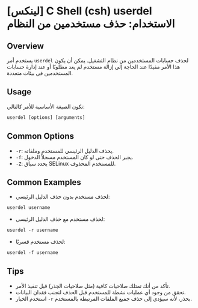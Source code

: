# [لينكس] C Shell (csh) userdel الاستخدام: حذف مستخدمين من النظام

## Overview
يستخدم أمر `userdel` لحذف حسابات المستخدمين من نظام التشغيل. يمكن أن يكون هذا الأمر مفيدًا عند الحاجة إلى إزالة مستخدم لم يعد مطلوبًا أو عند إدارة حسابات المستخدمين في بيئات متعددة.

## Usage
تكون الصيغة الأساسية للأمر كالتالي:

```csh
userdel [options] [arguments]
```

## Common Options
- `-r`: يحذف الدليل الرئيسي للمستخدم وملفاته.
- `-f`: يجبر الحذف حتى لو كان المستخدم مسجلاً الدخول.
- `-Z`: يحدد سياق SELinux للمستخدم المحذوف.

## Common Examples
- لحذف مستخدم بدون حذف الدليل الرئيسي:
```csh
userdel username
```

- لحذف مستخدم مع حذف الدليل الرئيسي:
```csh
userdel -r username
```

- لحذف مستخدم قسريًا:
```csh
userdel -f username
```

## Tips
- تأكد من أنك تمتلك صلاحيات كافية (مثل صلاحيات الجذر) قبل تنفيذ الأمر.
- تحقق من وجود أي عمليات نشطة للمستخدم قبل الحذف لتجنب فقدان البيانات.
- استخدم الخيار `-r` بحذر، لأنه سيؤدي إلى حذف جميع الملفات المرتبطة بالمستخدم.
